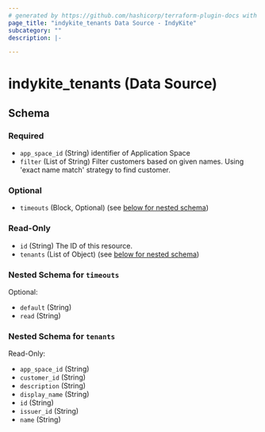 ```yaml
---
# generated by https://github.com/hashicorp/terraform-plugin-docs with custom templates
page_title: "indykite_tenants Data Source - IndyKite"
subcategory: ""
description: |-

---
```


# indykite_tenants (Data Source)





<!-- schema generated by tfplugindocs -->
## Schema

### Required

- `app_space_id` (String) identifier of Application Space
- `filter` (List of String) Filter customers based on given names. Using 'exact name match' strategy to find customer.

### Optional

- `timeouts` (Block, Optional) (see [below for nested schema](#nestedblock--timeouts))

### Read-Only

- `id` (String) The ID of this resource.
- `tenants` (List of Object) (see [below for nested schema](#nestedatt--tenants))

<a id="nestedblock--timeouts"></a>
### Nested Schema for `timeouts`

Optional:

- `default` (String)
- `read` (String)


<a id="nestedatt--tenants"></a>
### Nested Schema for `tenants`

Read-Only:

- `app_space_id` (String)
- `customer_id` (String)
- `description` (String)
- `display_name` (String)
- `id` (String)
- `issuer_id` (String)
- `name` (String)
